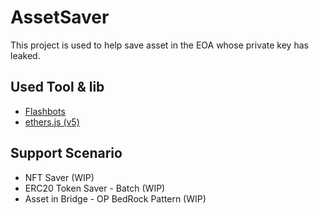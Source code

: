 # AssetSaver

This project is used to help save asset in the EOA whose private key has leaked.

## Used Tool & lib

- [Flashbots](https://docs.flashbots.net/)
- [ethers.js (v5)](https://docs.ethers.org/v5/)

## Support Scenario

- NFT Saver (WIP)
- ERC20 Token Saver - Batch (WIP)
- Asset in Bridge - OP BedRock Pattern (WIP)
